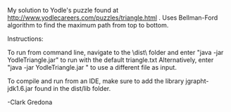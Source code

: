 My solution to Yodle's puzzle found at http://www.yodlecareers.com/puzzles/triangle.html . 
Uses Bellman-Ford algorithm to find the maximum path from top to bottom.

Instructions:

To run from command line, navigate to the \dist\ folder and enter "java -jar YodleTriangle.jar" to run with the default triangle.txt
Alternatively, enter "java -jar YodleTriangle.jar <fileName>" to use a different file as input.

To compile and run from an IDE, make sure to add the library jgrapht-jdk1.6.jar found in the dist/lib folder.

-Clark Gredona